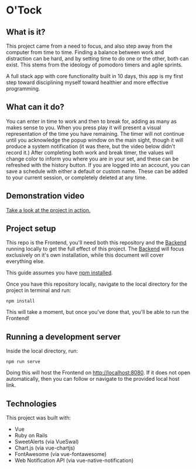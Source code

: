 # O'Tock

## What is it?
This project came from a need to focus, and also step away from the computer from time to time. Finding a balance between work and distraction can be hard, and by setting time to do one or the other, both can exist. This stems from the ideology of pomodoro timers and agile sprints. 

A full stack app with core functionality built in 10 days, this app is my first step toward disciplining myself toward healthier and more effective programming. 

## What can it do?
You can enter in time to work and then to break for, adding as many as makes sense to you. When you press play it will present a visual representation of the time you have remaining. The timer will not continue until you acknowledge the popup window on the main sight, though it will produce a system notification (it was there, but the video below didn't record it.) After completing both work and break timer, the values will change color to inform you where you are in your set, and these can be refreshed with the history button. If you are logged into an account, you can save a schedule with either a default or custom name. These can be added to your current session, or completely deleted at any time.

## Demonstration video
[Take a look at the project in action.](https://youtu.be/g8NV0A0ktT0)

## Project setup
This repo is the Frontend, you'll need both this repository and the [Backend](https://github.com/Zietieflr/project-mod5-backend) running locally to get the full effect of this project. The [Backend](https://github.com/Zietieflr/project-mod5-backend) will focus exclusively on it's own installation, while this document will cover everything else. 

This guide assumes you have [npm installed](https://www.npmjs.com/get-npm).

Once you have this repository locally, navigate to the local directory for the project in terminal and run:
```
npm install
```
This will take a moment, but once you've done that, you'll be able to run the Frontend!

## Running a development server
Inside the local directory, run:
```
npm run serve
```
Doing this will host the Frontend on [http://localhost:8080](http://localhost:8080). If it does not open automatically, then you can follow or navigate to the provided local host link.

## Technologies
This project was built with:
- Vue
- Ruby on Rails
- SweetAlerts (via VueSwal)
- Chart.js (via vue-chartjs)
- FontAwesome (via vue-fontawesome)
- Web Notification API (via vue-native-notification)
